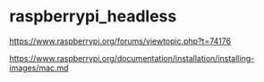 # raspberrypi_headless


https://www.raspberrypi.org/forums/viewtopic.php?t=74176

https://www.raspberrypi.org/documentation/installation/installing-images/mac.md

